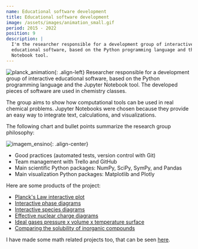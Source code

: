 ```yaml
---
name: Educational software development
title: Educational software development
image: /assets/images/animation_small.gif
period: 2015 - 2022
position: 9
description: |
  I'm the researcher responsible for a development group of interactive
  educational software, based on the Python programming language and the Jupyter
  Notebook tool.
---
```


![planck_animation](/assets/images/animation_small.gif){: .align-left}
Researcher responsible for a development group of interactive educational
software, based on the Python programming language and the Jupyter Notebook
tool. The developed pieces of software are used in chemistry classes.

The group aims to show how computational tools can be used in real chemical
problems. Jupyter Notebooks were chosen because they provide an easy way to
integrate text, calculations, and visualizations.

The following chart and bullet points summarize the research group philosophy:

![imagem_ensino](/assets/images/edu02.png){: .align-center}

- Good practices (automated tests, version control with Git)
- Team management with Trello and GitHub
- Main scientific Python packages: NumPy, SciPy, SymPy, and Pandas
- Main visualization Python packages: Matplotlib and Plotly

Here are some products of the project:

- [Planck's Law interactive plot](https://github.com/chicolucio/planck)
- [Interactive phase diagrams](https://github.com/chicolucio/PhaseDiagram)
- [Interactive species diagrams](https://github.com/chicolucio/pH-diagrams)
- [Effective nuclear charge diagrams](https://github.com/chicolucio/zeff)
- [Ideal gases pressure x volume x temperature surface](https://github.com/chicolucio/ideal_gases)
- [Comparing the solubility of inorganic compounds](https://github.com/chicolucio/solutions)

I have made some math related projects too, that can be seen [here](/portfolio/2019-math_projects/).
